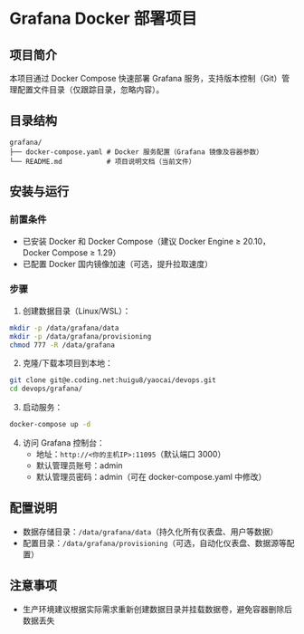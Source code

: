 # Grafana Docker 部署项目

## 项目简介
本项目通过 Docker Compose 快速部署 Grafana 服务，支持版本控制（Git）管理配置文件目录（仅跟踪目录，忽略内容）。

## 目录结构
```
grafana/
├── docker-compose.yaml # Docker 服务配置（Grafana 镜像及容器参数）
└── README.md           # 项目说明文档（当前文件）
```

## 安装与运行
### 前置条件
- 已安装 Docker 和 Docker Compose（建议 Docker Engine ≥ 20.10，Docker Compose ≥ 1.29）
- 已配置 Docker 国内镜像加速（可选，提升拉取速度）

### 步骤
1. 创建数据目录（Linux/WSL）：
```bash
mkdir -p /data/grafana/data
mkdir -p /data/grafana/provisioning
chmod 777 -R /data/grafana
```
2. 克隆/下载本项目到本地：
```bash
git clone git@e.coding.net:huigu8/yaocai/devops.git
cd devops/grafana/
```
3. 启动服务：
```bash
docker-compose up -d
```
4. 访问 Grafana 控制台：
   - 地址：`http://<你的主机IP>:11095`（默认端口 3000）
   - 默认管理员账号：admin
   - 默认管理员密码：admin（可在 docker-compose.yaml 中修改）

## 配置说明
- 数据存储目录：`/data/grafana/data`（持久化所有仪表盘、用户等数据）
- 配置目录：`/data/grafana/provisioning`（可选，自动化仪表盘、数据源等配置）

## 注意事项
  - 生产环境建议根据实际需求重新创建数据目录并挂载数据卷，避免容器删除后数据丢失 